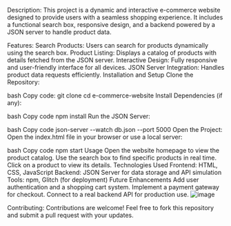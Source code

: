 Description:
This project is a dynamic and interactive e-commerce website designed to provide users with a seamless shopping experience. It includes a functional search box, responsive design, and a backend powered by a JSON server to handle product data.

Features:
Search Products: Users can search for products dynamically using the search box.
Product Listing: Displays a catalog of products with details fetched from the JSON server.
Interactive Design: Fully responsive and user-friendly interface for all devices.
JSON Server Integration: Handles product data requests efficiently.
Installation and Setup
Clone the Repository:

bash
Copy code:
git clone <your-repository-url>
cd e-commerce-website
Install Dependencies (if any):

bash
Copy code
npm install
Run the JSON Server:

bash
Copy code
json-server --watch db.json --port 5000
Open the Project:
Open the index.html file in your browser or use a local server:

bash
Copy code
npm start
Usage
Open the website homepage to view the product catalog.
Use the search box to find specific products in real time.
Click on a product to view its details.
Technologies Used
Frontend: HTML, CSS, JavaScript
Backend: JSON Server for data storage and API simulation
Tools: npm, Glitch (for deployment)
Future Enhancements
Add user authentication and a shopping cart system.
Implement a payment gateway for checkout.
Connect to a real backend API for production use.
![image](https://github.com/user-attachments/assets/0f2f6049-bd07-4fc0-8b25-555c25d7371d)

Contributing:
Contributions are welcome! Feel free to fork this repository and submit a pull request with your updates.

